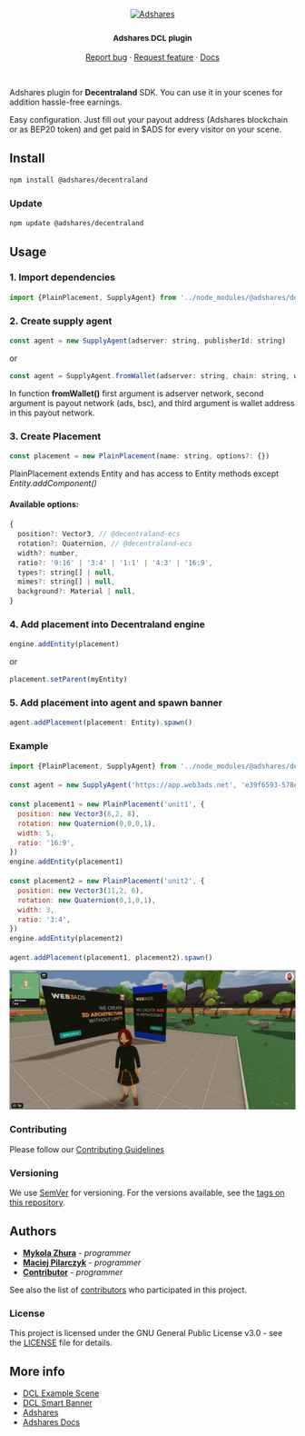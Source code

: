<p align="center">
  <a href="https://adshares.net/">
    <img src="https://adshares.net/logos/ads.svg" alt="Adshares" width=72 height=72>
  </a>
  <h3 align="center"><small>Adshares DCL plugin</small></h3>
  <p align="center">
    <a href="https://github.com/adshares/decentraland/issues/new?template=bug_report.md&labels=Bug">Report bug</a>
    ·
    <a href="https://github.com/adshares/decentraland/issues/new?template=feature_request.md&labels=New%20Feature">Request feature</a>
    ·
    <a href="https://docs.adshares.net/adserver/">Docs</a>
  </p>
</p>

<br>

Adshares plugin for **Decentraland** SDK. You can use it in your scenes for addition hassle-free earnings.

Easy configuration. Just fill out your payout address (Adshares blockchain or as BEP20 token) and get paid in $ADS for every visitor on your scene.

## Install

```bash
npm install @adshares/decentraland
```

### Update

```bash
npm update @adshares/decentraland
```

## Usage

### 1. Import dependencies

```js
import {PlainPlacement, SupplyAgent} from '../node_modules/@adshares/decentraland/src/index'
```

### 2. Create supply agent

```js
const agent = new SupplyAgent(adserver: string, publisherId: string)
```

or

```js
const agent = SupplyAgent.fromWallet(adserver: string, chain: string, wallet: string)
```

In function **fromWallet()** first argument is adserver network, second argument is payout network (ads, bsc), and third argument is wallet address in this payout network.

### 3. Create Placement

```js
const placement = new PlainPlacement(name: string, options?: {})
```

PlainPlacement extends Entity and has access to Entity methods except *Entity.addComponent()*

#### Available options:

```js
{
  position?: Vector3, // @decentraland-ecs
  rotation?: Quaternion, // @decentraland-ecs
  width?: number,
  ratio?: '9:16' | '3:4' | '1:1' | '4:3' | '16:9',
  types?: string[] | null,
  mimes?: string[] | null,
  background?: Material | null,
}
```

### 4. Add placement into Decentraland engine

```js
engine.addEntity(placement)
```
or 

```js
placement.setParent(myEntity)
```

### 5. Add placement into agent and spawn banner

```js
agent.addPlacement(placement: Entity).spawn()
```

### Example

```js
import {PlainPlacement, SupplyAgent} from '../node_modules/@adshares/decentraland/src/index'

const agent = new SupplyAgent('https://app.web3ads.net', 'e39f6593-578e-41f0-8d06-88aff41c6a19')

const placement1 = new PlainPlacement('unit1', {
  position: new Vector3(8,2, 8),
  rotation: new Quaternion(0,0,0,1),
  width: 5,
  ratio: '16:9',
})
engine.addEntity(placement1)

const placement2 = new PlainPlacement('unit2', {
  position: new Vector3(11,2, 6),
  rotation: new Quaternion(0,1,0,1),
  width: 3,
  ratio: '3:4',
})
engine.addEntity(placement2)

agent.addPlacement(placement1, placement2).spawn()
```

![Placement example](/assets/placement_example.png "Decentraland scene")

### Contributing

Please follow our [Contributing Guidelines](docs/CONTRIBUTING.md)

### Versioning

We use [SemVer](http://semver.org/) for versioning. For the versions available, see the [tags on this repository](https://github.com/adshares/decentraland/tags).

## Authors

- **[Mykola Zhura](https://github.com/Niko-Yea)** - _programmer_
- **[Maciej Pilarczyk](https://github.com/m-pilarczyk)** - _programmer_
- **[Contributor](https://github.com/smartsir796)** - _programmer_

See also the list of [contributors](https://github.com/adshares/decentraland/contributors) who participated in this project.

### License

This project is licensed under the GNU General Public License v3.0 - see the [LICENSE](LICENSE) file for details.

## More info

- [DCL Example Scene](https://github.com/adshares/dcl-scene)
- [DCL Smart Banner](https://github.com/adshares/dcl-smart-banner)
- [Adshares](https://adshares.net)
- [Adshares Docs](https://docs.adshares.net)
